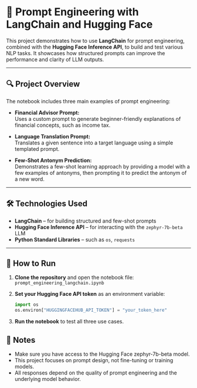 # 📘 Prompt Engineering with LangChain and Hugging Face

This project demonstrates how to use **LangChain** for prompt engineering, combined with the **Hugging Face Inference API**, to build and test various NLP tasks. It showcases how structured prompts can improve the performance and clarity of LLM outputs.

---

## 🔍 Project Overview

The notebook includes three main examples of prompt engineering:

- **Financial Advisor Prompt:**  
  Uses a custom prompt to generate beginner-friendly explanations of financial concepts, such as income tax.

- **Language Translation Prompt:**  
  Translates a given sentence into a target language using a simple templated prompt.

- **Few-Shot Antonym Prediction:**  
  Demonstrates a few-shot learning approach by providing a model with a few examples of antonyms, then prompting it to predict the antonym of a new word.

---

## 🛠️ Technologies Used

- **LangChain** – for building structured and few-shot prompts  
- **Hugging Face Inference API** – for interacting with the `zephyr-7b-beta` LLM  
- **Python Standard Libraries** – such as `os`, `requests`

---

## 🚀 How to Run

1. **Clone the repository** and open the notebook file:  
   `prompt_engineering_langchain.ipynb`

2. **Set your Hugging Face API token** as an environment variable:

   ```python
   import os
   os.environ["HUGGINGFACEHUB_API_TOKEN"] = "your_token_here"

3. **Run the notebook** to test all three use cases.

## 📌 Notes

- Make sure you have access to the Hugging Face zephyr-7b-beta model.
- This project focuses on prompt design, not fine-tuning or training models.
- All responses depend on the quality of prompt engineering and the underlying model behavior.


